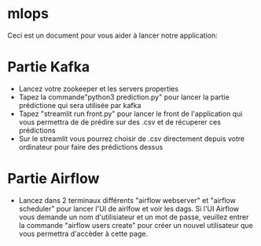 # mlops
Ceci est un document pour vous aider à lancer notre application:

# Partie Kafka
- Lancez votre zookeeper et les servers properties
- Tapez la commande"python3 prediction.py" pour lancer la partie prédictione qui sera utilisée par kafka
- Tapez "streamlit run front.py" pour lancer le front de l'application qui vous permettra de de prédire sur des .csv et de récuperer ces prédictions
- Sur le streamlit vous pourrez choisir de .csv directement depuis votre ordinateur pour faire des prédictions dessus

# Partie Airflow
- Lancez dans 2 terminaux différents "airflow webserver" et "airflow scheduler" pour lancer l'UI de airlfow et voir les dags. Si l'UI Airflow vous demande un nom d'utilisiateur et un mot de passe, veuillez entrer la commande "airflow users create" pour créer un nouvel utilisateur que vous permettra d'accèder à cette page.
